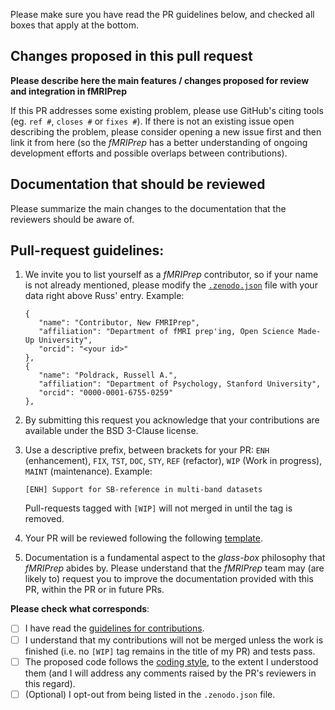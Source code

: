 Please make sure you have read the PR guidelines below, and checked all boxes that apply at the bottom.

## Changes proposed in this pull request

**Please describe here the main features / changes proposed for review and integration in fMRIPrep**

If this PR addresses some existing problem, please use GitHub's citing tools (eg. ``ref #``, ``closes #`` or ``fixes #``).
If there is not an existing issue open describing the problem, please consider opening a new
issue first and then link it from here (so the *fMRIPrep* has a better understanding of ongoing development
efforts and possible overlaps between contributions).


## Documentation that should be reviewed

Please summarize the main changes to the documentation that the reviewers should be aware of.

## Pull-request guidelines:

1. We invite you to list yourself as a *fMRIPrep* contributor, so if your name 
   is not already mentioned, please modify the 
   [``.zenodo.json``](https://github.com/poldracklab/fmriprep/blob/master/.zenodo.json)
   file with your data right above Russ' entry. Example:
   ```
   {
      "name": "Contributor, New FMRIPrep",
      "affiliation": "Department of fMRI prep'ing, Open Science Made-Up University",
      "orcid": "<your id>"
   },
   {
      "name": "Poldrack, Russell A.",
      "affiliation": "Department of Psychology, Stanford University",
      "orcid": "0000-0001-6755-0259"
   },
   ```
   
2. By submitting this request you acknowledge that your contributions are available under the BSD 3-Clause license.

3. Use a descriptive prefix, between brackets for your PR: ``ENH`` (enhancement), ``FIX``, ``TST``, ``DOC``, ``STY``,
   ``REF`` (refactor), ``WIP`` (Work in progress), ``MAINT`` (maintenance). Example:
   ```
   [ENH] Support for SB-reference in multi-band datasets
   ```
   Pull-requests tagged with ``[WIP]`` will not merged in until the tag is removed.

4. Your PR will be reviewed following the following
   [template](https://github.com/poldracklab/fmriprep/wiki/Reviewing-a-Pull-Request).

5. Documentation is a fundamental aspect to the *glass-box* philosophy that *fMRIPrep* abides by.
   Please understand that the *fMRIPrep* team may (are likely to) request you to improve the documentation
   provided with this PR, within the PR or in future PRs.
   

**Please check what corresponds**:

  - [ ] I have read the [guidelines for contributions](https://github.com/poldracklab/fmriprep/blob/master/CONTRIBUTING.md).
  - [ ] I understand that my contributions will not be merged unless the work is
        finished (i.e. no ``[WIP]`` tag remains in the title of my PR) and tests pass.
  - [ ] The proposed code follows the
        [coding style](https://github.com/poldracklab/fmriprep/blob/master/CONTRIBUTING.md#fmriprep-coding-style-guide),
        to the extent I understood them (and I will address any comments raised by the PR's reviewers in this regard).
  - [ ] \(Optional\) I opt-out from being listed in the `.zenodo.json` file.
